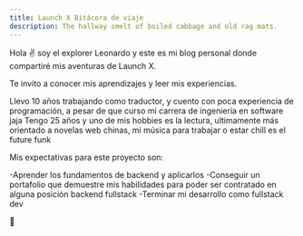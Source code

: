 ```yaml
---
title: Launch X Bitácora de viaje
description: The hallway smelt of boiled cabbage and old rag mats.
---
```


Hola ✌️  soy el explorer Leonardo y este es mi blog personal donde compartiré mis aventuras de Launch X.

Te invito a conocer mis aprendizajes y leer mis experiencias.

Llevo 10 años trabajando como traductor, y cuento con poca experiencia de programación, a pesar de que curso mi carrera de ingeniería en software jaja
Tengo 25 años y uno de mis hobbies es la lectura, ultimamente más orientado a novelas web chinas, mi música para trabajar o estar chill es el future funk

Mis expectativas para este proyecto son:

-Aprender los fundamentos de backend y aplicarlos
-Conseguir un portafolio que demuestre mis habilidades para poder ser contratado en alguna posición backend fullstack
-Terminar mi desarrollo como fullstack dev



🚀
